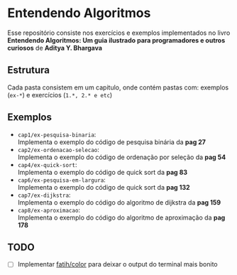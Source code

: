 # Entendendo Algoritmos

Esse repositório consiste nos exercícios e exemplos implementados no livro **Entendendo Algoritmos: Um guia ilustrado para programadores e outros curiosos** de **Aditya Y. Bhargava**

## Estrutura
Cada pasta consistem em um capitulo, onde contém pastas com: exemplos (`ex-*`) e exercícios (`1.*, 2.* e etc`)

## Exemplos
- `cap1/ex-pesquisa-binaria`:  
Implementa o exemplo do código de pesquisa binária da **pag 27** 
- `cap2/ex-ordenacao-selecao`:  
Implementa o exemplo do código de ordenação por seleção da **pag 54** 
- `cap4/ex-quick-sort`:  
Implementa o exemplo do código de quick sort da **pag 83** 
- `cap6/ex-pesquisa-em-largura`:  
Implementa o exemplo do código de quick sort da **pag 132** 
- `cap7/ex-dijkstra`:  
Implementa o exemplo do código do algoritmo de dijkstra da **pag 159**
- `cap8/ex-aproximacao`:  
Implementa o exemplo do código do algoritmo de aproximação da **pag 178** 

## TODO
- [ ] Implementar [fatih/color](https://github.com/fatih/color) para deixar o output do terminal mais bonito